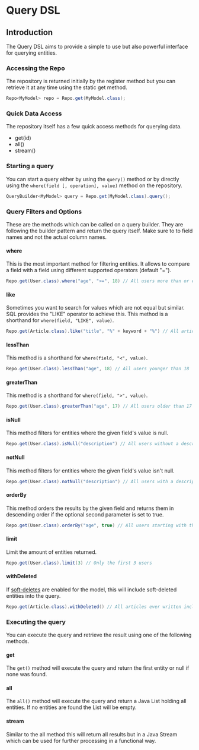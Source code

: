 # Query DSL
## Introduction
The Query DSL aims to provide a simple to use but also powerful interface for querying entities.

### Accessing the Repo
The repository is returned initially by the register method but you can retrieve it at any time using the static get method.
```java
Repo<MyModel> repo = Repo.get(MyModel.class);
```

### Quick Data Access
The repository itself has a few quick access methods for querying data.
- get(id)
- all()
- stream()

### Starting a query
You can start a query either by using the `query()` method or by directly using the `where(field [, operation], value)` method on the repository.
```java
QueryBuilder<MyModel> query = Repo.get(MyModel.class).query();
```

### Query Filters and Options
These are the methods which can be called on a query builder. They are following the builder pattern and return the query itself. Make sure to to field names and not the actual column names.

#### where
This is the most important method for filtering entities. It allows to compare a field with a field using different supported operators (default "=").
```java
Repo.get(User.class).where("age", ">=", 18) // All users more than or exactly 18 years old
```

#### like
Sometimes you want to search for values which are not equal but similar. SQL provides the "LIKE" operator to achieve this. This method is a shorthand for `where(field, "LIKE", value)`.
```java
Repo.get(Article.class).like("title", "%" + keyword + "%") // All articles containing the keyword in the title
```

#### lessThan
This method is a shorthand for `where(field, "<", value)`.
```java
Repo.get(User.class).lessThan("age", 18) // All users younger than 18
```

#### greaterThan
This method is a shorthand for `where(field, ">", value)`.
```java
Repo.get(User.class).greaterThan("age", 17) // All users older than 17
```

#### isNull
This method filters for entities where the given field's value is null.
```java
Repo.get(User.class).isNull("description") // All users without a description
```

#### notNull
This method filters for entities where the given field's value isn't null.
```java
Repo.get(User.class).notNull("description") // All users with a description
```

#### orderBy
This method orders the results by the given field and returns them in descending order if the optional second parameter is set to true.
```java
Repo.get(User.class).orderBy("age", true) // All users starting with the oldest descending to the youngest
```

#### limit
Limit the amount of entities returned.
```java
Repo.get(User.class).limit(3) // Only the first 3 users
```

#### withDeleted
If [soft-deletes](/docs/orm/soft-deletes) are enabled for the model, this will include soft-deleted entities into the query.
```java
Repo.get(Article.class).withDeleted() // All articles ever written including the deleted ones.
```

### Executing the query
You can execute the query and retrieve the result using one of the following methods.
#### get
The `get()` method will execute the query and return the first entity or null if none was found.
#### all
The `all()` method will execute the query and return a Java List holding all entities. If no entities are found the List will be empty.
#### stream
Similar to the all method this will return all results but in a Java Stream which can be used for further processing in a functional way.